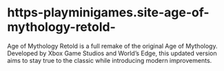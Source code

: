 # https-playminigames.site-age-of-mythology-retold-
Age of Mythology Retold is a full remake of the original Age of Mythology. Developed by Xbox Game Studios and World’s Edge, this updated version aims to stay true to the classic while introducing modern improvements.
